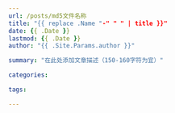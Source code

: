 ```yaml
---
url: /posts/md5文件名称
title: "{{ replace .Name "-" " " | title }}"
date: {{ .Date }}
lastmod: {{ .Date }}
author: "{{ .Site.Params.author }}"

summary: "在此处添加文章描述（150-160字符为宜）"

categories: 

tags: 

---
```


